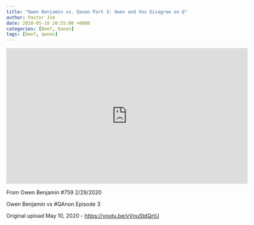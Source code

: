 ```yaml
---
title: "Owen Benjamin vs. Qanon Part 3: Owen and Vox Disagree on Q"
author: Pastor Jim
date: 2020-05-10 20:55:00 +0800
categories: [Beef, Qanon]
tags: [beef, qanon]
---
```


<iframe width="640" height="360" scrolling="no" frameborder="0" style="border: none;" src="https://www.bitchute.com/embed/Fz1xaediiFjm/"></iframe>

From Owen Benjamin #759 2/29/2020

Owen Benjamin vs #QAnon Episode 3



Original upload May 10, 2020 - https://youtu.be/vVnuStdQrtU